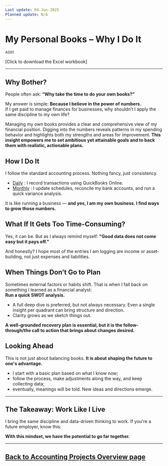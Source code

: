 ```yaml
--- 
Last update: 04-Jun-2025
Planned update: N/A
---
```



# My Personal Books – Why I Do It
<sup>A001</sup>  

[Click to download the Excel workbook]

---

## Why Bother?

People often ask: **“Why take the time to do your own books?”**

My answer is simple: **Because I believe in the power of numbers.**  
If I get paid to manage finances for businesses, why shouldn’t I apply the same discipline to my own life?

Managing my own books provides a clear and comprehensive view of my financial position. Digging into the numbers reveals patterns in my spending behavior and highlights both my strengths and areas for improvement. **This insight empowers me to set ambitious yet attainable goals and to back them with realistic, actionable plans.**


## How I Do It  

I follow the standard accounting process. Nothing fancy, just consistency.

- <ins>Daily</ins> : I record transactions using QuickBooks Online.  
- <ins>Monthly</ins> : I update schedules, reconcile my bank accounts, and run a quick variance analysis.

It is like running a business — **and yes, I am my own business. I find ways to grow those numbers.**


## What If It Gets Too Time-Consuming?

Yes, it can be. But as I always remind myself: **"Good data does not come easy but it pays off."**

And honestly? I hope most of the entries I am logging are income or asset-building, not just expenses and liabilities.


## When Things Don’t Go to Plan

Sometimes external factors or habits shift. That is when I fall back on something I learned as a financial analyst:  
**Run a quick SWOT analysis.**

- A full deep dive is preferred, but not always necessary. Even a single insight per quadrant can bring structure and direction.
- Clarity grows as we sketch things out.

**A well-grounded recovery plan is essential, but it is the follow-through/the call to action that brings about changes desired.**


## Looking Ahead

This is not just about balancing books. **It is about shaping the future to one's advantage.**

- I start with a basic plan based on what I know now;
- follow the process, make adjustments along the way, and keep collecting data;
- eventually, meanings will be told. New ideas and directions emerge.


---


## The Takeaway: Work Like I Live

I bring the same discipline and data-driven thinking to work. If you're a future employer, know this:  

**With this mindset, we have the potential to go far together.**


---
[Back to Accounting Projects Overview page](../projects_accounting.md)
---
